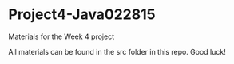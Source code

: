 # Project4-Java022815
Materials for the Week 4 project

All materials can be found in the src folder in this repo. Good luck!
